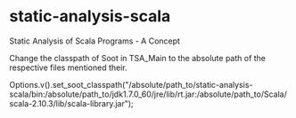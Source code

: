 static-analysis-scala
=====================

Static Analysis of Scala Programs - A Concept

Change the classpath of Soot in TSA_Main to the absolute path of the respective files mentioned their.

Options.v().set_soot_classpath("/absolute/path_to/static-analysis-scala/bin:/absolute/path_to/jdk1.7.0_60/jre/lib/rt.jar:/absolute/path_to/Scala/scala-2.10.3/lib/scala-library.jar");
